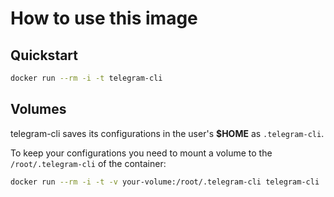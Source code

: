 # How to use this image

## Quickstart

```sh
docker run --rm -i -t telegram-cli
```

## Volumes

telegram-cli saves its configurations in the user's **$HOME** as `.telegram-cli`.

To keep your configurations you need to mount a volume to the `/root/.telegram-cli` of the container:

```sh
docker run --rm -i -t -v your-volume:/root/.telegram-cli telegram-cli
```
